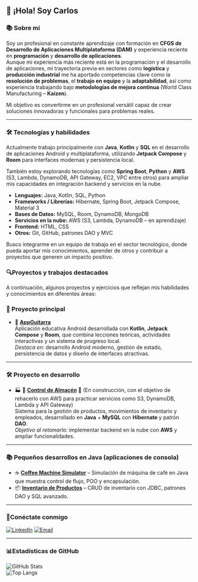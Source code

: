 ## 👋 ¡Hola! Soy Carlos

### 📚 Sobre mí
Soy un profesional en constante aprendizaje con formación en **CFGS de Desarrollo de Aplicaciones Multiplataforma (DAM)** y experiencia reciente en **programación** y **desarrollo de aplicaciones**.  
Aunque mi experiencia más reciente está en la programación y el desarrollo de aplicaciones, mi trayectoria previa en sectores como **logística** y **producción industrial** me ha aportado competencias clave como la **resolución de problemas**, el **trabajo en equipo** y la **adaptabilidad**, así como experiencia trabajando bajo **metodologías de mejora continua** (World Class Manufacturing – **Kaizen**).

Mi objetivo es convertirme en un profesional versátil capaz de crear soluciones innovadoras y funcionales para problemas reales.

---

### 🛠️ Tecnologías y habilidades
Actualmente trabajo principalmente con **Java**, **Kotlin** y **SQL** en el desarrollo de aplicaciones Android y multiplataforma, utilizando **Jetpack Compose** y **Room** para interfaces modernas y persistencia local.  

También estoy explorando tecnologías como **Spring Boot**, **Python** y **AWS** (S3, Lambda, DynamoDB, API Gateway, EC2, VPC entre otros) para ampliar mis capacidades en integración backend y servicios en la nube.

- **Lenguajes:** Java, Kotlin, SQL, Python  
- **Frameworks / Librerías:** Hibernate, Spring Boot, Jetpack Compose, Material 3  
- **Bases de Datos:** MySQL, Room, DynamoDB, MongoDB  
- **Servicios en la nube:** AWS (S3, Lambda, DynamoDB – en aprendizaje)
- **Frontend:** HTML, CSS  
- **Otros:** Git, GitHub, patrones DAO y MVC



Busco integrarme en un equipo de trabajo en el sector tecnológico, donde pueda aportar mis conocimientos, aprender de otros y contribuir a proyectos que generen un impacto positivo.



### 🔍Proyectos y trabajos destacados
A continuación, algunos proyectos y ejercicios que reflejan mis habilidades y conocimientos en diferentes áreas:

### 🚀 Proyecto principal
- 🎸 [**AppGuitarra**](https://github.com/carlosDAM2905/AppGuitarra.git)  
  Aplicación educativa Android desarrollada con **Kotlin**, **Jetpack Compose** y **Room**, que combina lecciones teóricas, actividades interactivas y un sistema de progreso local.  
  *Destaca en:* desarrollo Android moderno, gestión de estado, persistencia de datos y diseño de interfaces atractivas.

---

### 🛠️ Proyecto en desarrollo
- 🏭 🚧 [**Control de Almacén**](https://github.com/carlosDAM2905/control-almacen.git) 🚧 (En construcción, con el objetivo de rehacerlo con AWS para practicar servicios como S3, DynamoDB, Lambda y API Gateway)  
  Sistema para la gestión de productos, movimientos de inventario y empleados, desarrollado en **Java** + **MySQL** con **Hibernate** y patrón **DAO**.  
   *Objetivo al retomarlo:* implementar backend en la nube con **AWS** y ampliar funcionalidades.

---

### 📚 Pequeños desarrollos en Java (aplicaciones de consola)
- ☕ [**Coffee Machine Simulator**](https://github.com/carlosDAM2905/CoffeeMachine.git) – Simulación de máquina de café en Java que muestra control de flujo, POO y encapsulación.  
- 📦 [**Inventario de Productos**](https://github.com/carlosDAM2905/gestion-almacen.git) – CRUD de inventario con JDBC, patrones DAO y SQL avanzado.

---


### 🔗Conéctate conmigo
[![LinkedIn](https://img.shields.io/badge/LinkedIn-0077B5?style=for-the-badge&logo=linkedin&logoColor=white)](https://www.linkedin.com/in/carlos-gómez-sánchez-44166132a)
[![Email](https://img.shields.io/badge/Email-E52E12?style=for-the-badge&logo=gmail&logoColor=white)](mailto:carlosdam2905@gmail.com)


---

### 📊Estadísticas de GitHub
![GitHub Stats](https://github-readme-stats.vercel.app/api?username=carlosDAM2905&show_icons=true&theme=tokyonight)  
![Top Langs](https://github-readme-stats.vercel.app/api/top-langs/?username=carlosDAM2905&layout=compact&theme=tokyonight)



  


<!--
**carlosDAM2905/carlosDAM2905** is a ✨ _special_ ✨ repository because its `README.md` (this file) appears on your GitHub profile.

Here are some ideas to get you started:

- 🔭 I’m currently working on ...
- 🌱 I’m currently learning ...
- 👯 I’m looking to collaborate on ...
- 🤔 I’m looking for help with ...
- 💬 Ask me about ...
- 📫 How to reach me: ...
- 😄 Pronouns: ...
- ⚡ Fun fact: ...
-->
